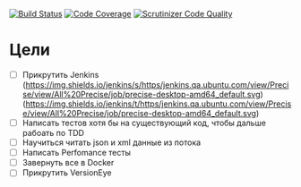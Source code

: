 [![Build Status](https://travis-ci.org/cmygeHm/ExampleCode.svg?branch=master)](https://travis-ci.org/cmygeHm/ExampleCode)
[![Code Coverage](https://scrutinizer-ci.com/g/cmygeHm/DataWrench/badges/coverage.png?b=master)](https://scrutinizer-ci.com/g/cmygeHm/DataWrench/?branch=master)
[![Scrutinizer Code Quality](https://scrutinizer-ci.com/g/cmygeHm/ExampleCode/badges/quality-score.png?b=master)](https://scrutinizer-ci.com/g/cmygeHm/ExampleCode/?branch=master)

# Цели
- [ ] Прикрутить Jenkins (https://img.shields.io/jenkins/s/https/jenkins.qa.ubuntu.com/view/Precise/view/All%20Precise/job/precise-desktop-amd64_default.svg) (https://img.shields.io/jenkins/t/https/jenkins.qa.ubuntu.com/view/Precise/view/All%20Precise/job/precise-desktop-amd64_default.svg)
- [ ] Написать тестов хотя бы на существующий код, чтобы дальше рабоать по TDD
- [ ] Научиться читать json и xml данные из потока
- [ ] Написать Perfomance тесты
- [ ] Завернуть все в Docker
- [ ] Прикрутить VersionEye
